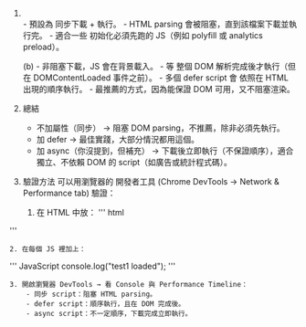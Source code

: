 1. <script> 應該放在哪裡？
HTML 中 <script> 標籤可以放在三個常見位置：

	1. <head> 中（未加 defer/async）
		- 瀏覽器在讀取 HTML 時會 中斷解析，去下載並執行 JS，然後才繼續解析後續 DOM。
		- 缺點：頁面渲染會被阻塞（阻塞渲染）。
		- 用途：極少數情況需要 在頁面渲染前就執行 JS，例如 polyfill 或必須先載入的設定。

	2. <head> 中 + defer
		- 瀏覽器會在 背景下載 JS，但等到 DOM 完全解析後 才依序執行。
		- 不會阻塞 HTML 解析。
		- 最佳實踐之一（適合大部分情境）。

	3. 放在 <body> 結尾（</body> 前）
		- 常見的早期做法，因為這樣可以讓 HTML 先載入，最後才執行 JS，避免阻塞頁面。
		- 與 <script defer> 的效果類似，但 defer 更語意化，且能保持 <head> 結構清晰。

	✅ 最佳實踐
	現代網頁開發中，建議 將 <script src="..."> 放在 <head>，並加上 defer。
	原因：
	- 保持結構清楚（所有資源宣告集中在 <head>）。
	- 不阻塞 HTML parsing。
	- 執行時機統一（DOM 解析完成後執行）。

2. src 與 defer 的差異
（注意：正確屬性是 src，你寫成了 scr，應該修正成 src）
	(a) <script src="index.js"></script>	
		- 預設為 同步下載 + 執行。
		- HTML parsing 會被阻塞，直到該檔案下載並執行完。
		- 適合一些 初始化必須先跑的 JS（例如 polyfill 或 analytics preload）。

	(b) <script src="index.js" defer></script>
		- 非阻塞下載，JS 會在背景載入。
		- 等 整個 DOM 解析完成後才執行（但在 DOMContentLoaded 事件之前）。
		- 多個 defer script 會 依照在 HTML 出現的順序執行。
		- 最推薦的方式，因為能保證 DOM 可用，又不阻塞渲染。

3. 總結
	- 不加屬性（同步） → 阻塞 DOM parsing，不推薦，除非必須先執行。
	- 加 defer → 最佳實踐，大部分情況都用這個。
	- 加 async（你沒提到，但補充） → 下載後立即執行（不保證順序），適合獨立、不依賴 DOM 的 script（如廣告或統計程式碼）。

4. 驗證方法
可以用瀏覽器的 開發者工具 (Chrome DevTools → Network & Performance tab) 驗證：
	1. 在 HTML 中放：
''' html
<script src="test1.js"></script>
<script src="test2.js" defer></script>
<script src="test3.js" async></script>
'''

	2. 在每個 JS 裡加上：
''' JavaScript
console.log("test1 loaded");
'''

	3. 開啟瀏覽器 DevTools → 看 Console 與 Performance Timeline：
		- 同步 script：阻塞 HTML parsing。
		- defer script：順序執行，且在 DOM 完成後。
		- async script：不一定順序，下載完成立即執行。
